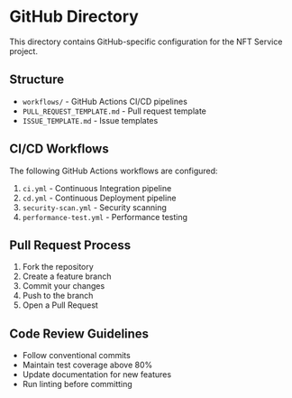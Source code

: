 # GitHub Directory

This directory contains GitHub-specific configuration for the NFT Service project.

## Structure

- `workflows/` - GitHub Actions CI/CD pipelines
- `PULL_REQUEST_TEMPLATE.md` - Pull request template
- `ISSUE_TEMPLATE.md` - Issue templates

## CI/CD Workflows

The following GitHub Actions workflows are configured:

1. `ci.yml` - Continuous Integration pipeline
2. `cd.yml` - Continuous Deployment pipeline
3. `security-scan.yml` - Security scanning
4. `performance-test.yml` - Performance testing

## Pull Request Process

1. Fork the repository
2. Create a feature branch
3. Commit your changes
4. Push to the branch
5. Open a Pull Request

## Code Review Guidelines

- Follow conventional commits
- Maintain test coverage above 80%
- Update documentation for new features
- Run linting before committing